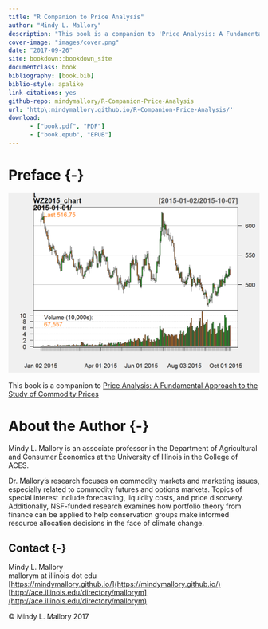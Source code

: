 ```yaml
--- 
title: "R Companion to Price Analysis"
author: "Mindy L. Mallory"
description: "This book is a companion to 'Price Analysis: A Fundamental Approach to the Study of Commodity Prices'. It provides a basic introduction to working with commodity price and fundamental data from sources like Yahoo Finance, Quandl, and the USDA."
cover-image: "images/cover.png"
date: "2017-09-26"
site: bookdown::bookdown_site
documentclass: book
bibliography: [book.bib]
biblio-style: apalike
link-citations: yes
github-repo: mindymallory/R-Companion-Price-Analysis
url: 'http\:mindymallory.github.io/R-Companion-Price-Analysis/'
download:
      - ["book.pdf", "PDF"]
      - ["book.epub", "EPUB"]
---
```




# Preface {-}


![](images/cover.png)



This book is a companion to [Price Analysis: A Fundamental Approach to the Study of Commodity Prices](http://mindymallory.github.io/PriceAnalysis/)


# About the Author {-}

Mindy L. Mallory is an associate professor in the Department of Agricultural and Consumer Economics at the University of Illinois in the College of ACES.

Dr. Mallory’s research focuses on commodity markets and marketing issues, especially related to commodity futures and options markets. Topics of special interest include forecasting, liquidity costs, and price discovery. Additionally, NSF-funded research examines how portfolio theory from finance can be applied to help conservation groups make informed resource allocation decisions in the face of climate change.

## Contact {-}
Mindy L. Mallory  
mallorym at illinois dot edu  
[https://mindymallory.github.io/](https://mindymallory.github.io/)  
[http://ace.illinois.edu/directory/mallorym](http://ace.illinois.edu/directory/mallorym)

<p>&copy; Mindy L. Mallory 2017</p>
